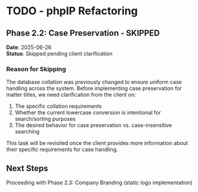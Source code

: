 # TODO - phpIP Refactoring

## Phase 2.2: Case Preservation - SKIPPED

**Date**: 2025-06-26  
**Status**: Skipped pending client clarification

### Reason for Skipping
The database collation was previously changed to ensure uniform case handling across the system. Before implementing case preservation for matter titles, we need clarification from the client on:

1. The specific collation requirements
2. Whether the current lowercase conversion is intentional for search/sorting purposes
3. The desired behavior for case preservation vs. case-insensitive searching

This task will be revisited once the client provides more information about their specific requirements for case handling.

## Next Steps
Proceeding with Phase 2.3: Company Branding (static logo implementation)